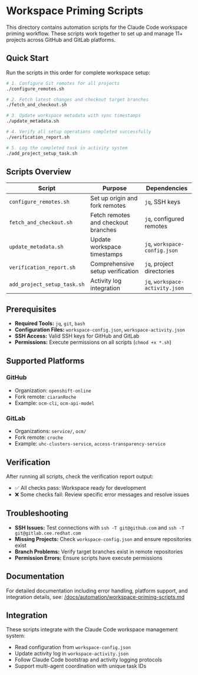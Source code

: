 # Workspace Priming Scripts

This directory contains automation scripts for the Claude Code workspace priming workflow. These scripts work together to set up and manage 11+ projects across GitHub and GitLab platforms.

## Quick Start

Run the scripts in this order for complete workspace setup:

```bash
# 1. Configure Git remotes for all projects
./configure_remotes.sh

# 2. Fetch latest changes and checkout target branches  
./fetch_and_checkout.sh

# 3. Update workspace metadata with sync timestamps
./update_metadata.sh

# 4. Verify all setup operations completed successfully
./verification_report.sh

# 5. Log the completed task in activity system
./add_project_setup_task.sh
```

## Scripts Overview

| Script | Purpose | Dependencies |
|--------|---------|--------------|
| `configure_remotes.sh` | Set up origin and fork remotes | `jq`, SSH keys |
| `fetch_and_checkout.sh` | Fetch remotes and checkout branches | `jq`, configured remotes |
| `update_metadata.sh` | Update workspace timestamps | `jq`, `workspace-config.json` |
| `verification_report.sh` | Comprehensive setup verification | `jq`, project directories |
| `add_project_setup_task.sh` | Activity log integration | `jq`, `workspace-activity.json` |

## Prerequisites

- **Required Tools:** `jq`, `git`, `bash`
- **Configuration Files:** `workspace-config.json`, `workspace-activity.json`
- **SSH Access:** Valid SSH keys for GitHub and GitLab
- **Permissions:** Execute permissions on all scripts (`chmod +x *.sh`)

## Supported Platforms

### GitHub
- Organization: `openshift-online`
- Fork remote: `ciaranRoche`
- Example: `ocm-cli`, `ocm-api-model`

### GitLab  
- Organizations: `service/`, `ocm/`
- Fork remote: `croche`
- Example: `uhc-clusters-service`, `access-transparency-service`

## Verification

After running all scripts, check the verification report output:
- ✅ All checks pass: Workspace ready for development
- ❌ Some checks fail: Review specific error messages and resolve issues

## Troubleshooting

- **SSH Issues:** Test connections with `ssh -T git@github.com` and `ssh -T git@gitlab.cee.redhat.com`
- **Missing Projects:** Check `workspace-config.json` and ensure repositories exist
- **Branch Problems:** Verify target branches exist in remote repositories
- **Permission Errors:** Ensure scripts have execute permissions

## Documentation

For detailed documentation including error handling, platform support, and integration details, see:
[/docs/automation/workspace-priming-scripts.md](../docs/automation/workspace-priming-scripts.md)

## Integration

These scripts integrate with the Claude Code workspace management system:
- Read configuration from `workspace-config.json`
- Update activity log in `workspace-activity.json`
- Follow Claude Code bootstrap and activity logging protocols
- Support multi-agent coordination with unique task IDs